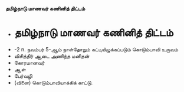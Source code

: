 **தமிழ்நாடு மாணவர் கணினித் திட்டம்**
- # தமிழ்நாடு மாணவர் கணினித் திட்டம்
- -2 n. நவம்பர் 5-ஆம் நாள்தோறும் கட்டியிழுக்கப்படும் கொடும்பாவி உருவம்
- விசித்திர் ஆடை அணிந்த மனிதன்
- கோரமானவர்
- ஆள்
- பேர்வழி
- (வினை) கொடும்பாவியாக்கிக் காட்டு.

